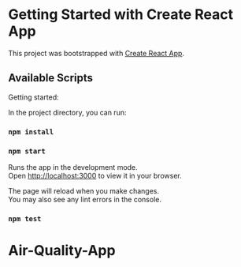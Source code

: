# Getting Started with Create React App

This project was bootstrapped with [Create React App](https://github.com/facebook/create-react-app).

## Available Scripts

Getting started:

In the project directory, you can run:

### `npm install`

### `npm start`

Runs the app in the development mode.\
Open [http://localhost:3000](http://localhost:3000) to view it in your browser.

The page will reload when you make changes.\
You may also see any lint errors in the console.

### `npm test`

# Air-Quality-App
